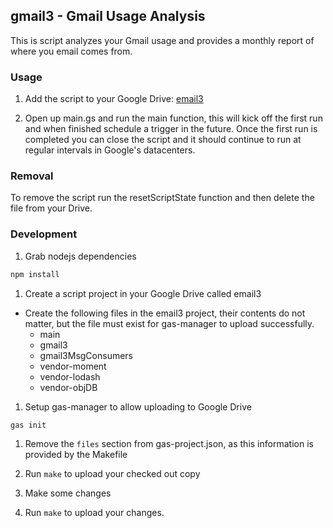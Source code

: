 ## gmail3 - Gmail Usage Analysis

This is script analyzes your Gmail usage and provides a monthly report of where
you email comes from.

### Usage

1. Add the script to your Google Drive: [email3](https://script.google.com/d/1zTItVofASkaDrLxX8ot-A_HpahnTLWL7v4RHIIYzWgUFbs0EC6zV4j5_/edit?usp=sharing)

1. Open up main.gs and run the main function, this will kick off the first run
   and when finished schedule a trigger in the future. Once the first run is
   completed you can close the script and it should continue to run at regular
   intervals in Google's datacenters.

### Removal

To remove the script run the resetScriptState function and then delete the file
from your Drive.

### Development

1. Grab nodejs dependencies
```bash
npm install
```

1. Create a script project in your Google Drive called email3
  - Create the following files in the email3 project, their contents do not
    matter, but the file must exist for gas-manager to upload successfully.
      - main
      - gmail3
      - gmail3MsgConsumers
      - vendor-moment
      - vendor-lodash
      - vendor-objDB

1. Setup gas-manager to allow uploading to Google Drive
```bash
gas init
```

1. Remove the `files` section from gas-project.json, as this information is
   provided by the Makefile

1. Run `make` to upload your checked out copy

1. Make some changes

1. Run `make` to upload your changes.
